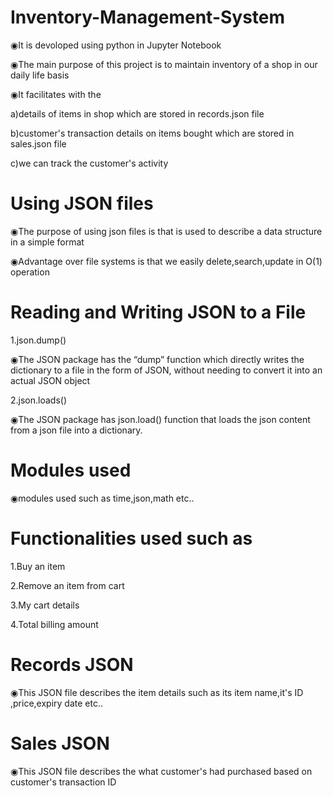 # Inventory-Management-System

◉It is devoloped using python in Jupyter Notebook

◉The main purpose of this project is to maintain inventory of a shop in our daily life basis

◉It facilitates with the

a)details of items in shop which are stored in records.json file

b)customer's transaction details on items bought which are stored in sales.json file

c)we can track the customer's activity

# Using JSON files

◉The purpose of using json files is that is used to describe a data structure in a simple format

◉Advantage over file systems is that we easily delete,search,update in O(1) operation

# Reading and Writing JSON to a File 

1.json.dump()

 ◉The JSON package has the “dump” function which directly writes the dictionary to a file in the form of JSON, without needing to convert it into an actual JSON object
 
2.json.loads()

 ◉The JSON package has json.load() function that loads the json content from a json file into a dictionary.
 
# Modules used

◉modules used such as time,json,math etc..

# Functionalities used such as

1.Buy an item

2.Remove an item from cart

3.My cart details

4.Total billing amount

# Records JSON

◉This JSON file describes the item details such as its item name,it's ID ,price,expiry date etc..

# Sales JSON

◉This JSON file describes the what customer's had purchased based on customer's transaction ID
